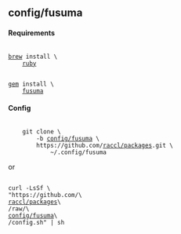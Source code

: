 <h2>config/fusuma</h2>
<h4>Requirements</h4>
<pre><code>
<a
	href="https://docs.brew.sh/Homebrew-on-Linux"
	>brew</a> install \
	<a
		href="https://formulae.brew.sh/formula/ruby"
	>ruby</a>
</code></pre>
<pre><code>
<a
	href="https://github.com/rubygems/rubygems"
	>gem</a> install \
	<a
		href="https://github.com/iberianpig/fusuma"
	>fusuma</a>
</code></pre>
<h4>Config</h4>
<pre><code>
	git clone \
		-b <a
			href="https://github.com/raccl/packages/tree/config/fusuma"
		>config/fusuma</a> \
		https://github.com/<a
			href="https://github.com/raccl/packages"
		>raccl/packages</a>.git \
			~/.config/fusuma
</code></pre>
or
<pre><code>
curl -LsSf \
"https://github.com/\
<a
	href="https://github.com/raccl/packages"
>raccl/packages</a>\
/raw/\
<a
	href="https://github.com/raccl/packages/tree/config/fusuma"
>config/fusuma</a>\
/config.sh" | sh
</code></pre>
